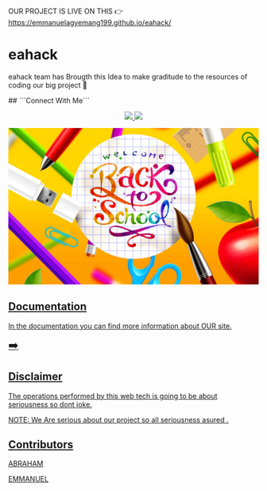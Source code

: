 OUR PROJECT IS LIVE ON THIS 👉
https://emmanuelagyemang199.github.io/eahack/

# eahack
eahack team has Brougth this Idea to make graditude to the resources of coding our big project 🚀
<p>## ```Connect With Me```
<p align="center">
<a href="https://wa.me/233576635791"><img src="https://img.shields.io/badge/Contact Abraham-25D366?style=for-the-badge&logo=whatsapp&logoColor=white" />
<a href="https://wa.me//233554456865"><img src="https://img.shields.io/badge/contact Emmanuel-25D366?style=for-the-badge&logo=whatsapp&logoColor=white"  /><br>
</p>
</p>


<img width="904" alt="ALL" src="https://github.com/emmanuelagyemang199/eahack/blob/main/149229-widescreen-school-wallpaper-1920x1200-for-hd.jpg">

## Documentation

In the documentation you can find more information about OUR site.


<span style="font-size: 1.4rem;">➡️ </span>

## Disclaimer

The operations performed by this web tech is going to be about seriousness so dont joke.

NOTE: We  Are serious about our project so all seriousness asured .

## Contributors
<div>
<p>ABRAHAM</p></div>
EMMANUEL

